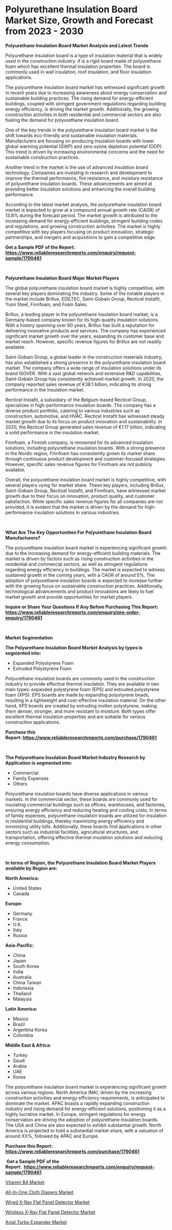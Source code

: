<p><h1>Polyurethane Insulation Board Market Size, Growth and Forecast from 2023 - 2030</h1></p><p><strong>Polyurethane Insulation Board Market Analysis and Latest Trends</strong></p>
<p><p>Polyurethane insulation board is a type of insulation material that is widely used in the construction industry. It is a rigid board made of polyurethane foam which has excellent thermal insulation properties. The board is commonly used in wall insulation, roof insulation, and floor insulation applications.</p><p>The polyurethane insulation board market has witnessed significant growth in recent years due to increasing awareness about energy conservation and sustainable building practices. The rising demand for energy-efficient buildings, coupled with stringent government regulations regarding building energy efficiency, is driving the market growth. Additionally, the growing construction activities in both residential and commercial sectors are also fueling the demand for polyurethane insulation board.</p><p>One of the key trends in the polyurethane insulation board market is the shift towards eco-friendly and sustainable insulation materials. Manufacturers are focusing on producing insulation boards with lower global warming potential (GWP) and zero ozone depletion potential (ODP). This trend is driven by increasing environmental concerns and the need for sustainable construction practices.</p><p>Another trend in the market is the use of advanced insulation board technology. Companies are investing in research and development to improve the thermal performance, fire resistance, and moisture resistance of polyurethane insulation boards. These advancements are aimed at providing better insulation solutions and enhancing the overall building performance.</p><p>According to the latest market analysis, the polyurethane insulation board market is expected to grow at a compound annual growth rate (CAGR) of 13.8% during the forecast period. The market growth is attributed to the increasing demand for energy-efficient buildings, stringent building codes and regulations, and growing construction activities. The market is highly competitive with key players focusing on product innovation, strategic partnerships, and mergers and acquisitions to gain a competitive edge.</p></p>
<p><strong>Get a Sample PDF of the Report:&nbsp; <a href="https://www.reliableresearchreports.com/enquiry/request-sample/1790461">https://www.reliableresearchreports.com/enquiry/request-sample/1790461</a></strong></p>
<p>&nbsp;</p>
<p><strong>Polyurethane Insulation Board Major Market Players</strong></p>
<p><p>The global polyurethane insulation board market is highly competitive, with several key players dominating the industry. Some of the notable players in the market include Brillux, EDILTEC, Saint-Gobain Group, Recticel Instafit, Yumi Steel, Finnfoam, and Foam Sales. </p><p>Brillux, a leading player in the polyurethane insulation board market, is a Germany-based company known for its high-quality insulation solutions. With a history spanning over 60 years, Brillux has built a reputation for delivering innovative products and services. The company has experienced significant market growth over the years, expanding its customer base and market reach. However, specific revenue figures for Brillux are not readily available.</p><p>Saint-Gobain Group, a global leader in the construction materials industry, has also established a strong presence in the polyurethane insulation board market. The company offers a wide range of insulation solutions under its brand ISOVER. With a vast global network and extensive R&D capabilities, Saint-Gobain Group has consistently achieved market growth. In 2020, the company reported sales revenue of €38.1 billion, indicating its strong performance in the insulation market.</p><p>Recticel Instafit, a subsidiary of the Belgium-based Recticel Group, specializes in high-performance insulation boards. The company has a diverse product portfolio, catering to various industries such as construction, automotive, and HVAC. Recticel Instafit has witnessed steady market growth due to its focus on product innovation and sustainability. In 2020, the Recticel Group generated sales revenue of €1.17 billion, indicating a solid performance in the insulation market.</p><p>Finnfoam, a Finnish company, is renowned for its advanced insulation solutions, including polyurethane insulation boards. With a strong presence in the Nordic region, Finnfoam has consistently grown its market share through continuous product development and customer-focused strategies. However, specific sales revenue figures for Finnfoam are not publicly available.</p><p>Overall, the polyurethane insulation board market is highly competitive, with several players vying for market share. These key players, including Brillux, Saint-Gobain Group, Recticel Instafit, and Finnfoam, have witnessed market growth due to their focus on innovation, product quality, and customer satisfaction. While specific sales revenue figures for all companies are not provided, it is evident that the market is driven by the demand for high-performance insulation solutions in various industries.</p></p>
<p>&nbsp;</p>
<p><strong>What Are The Key Opportunities For Polyurethane Insulation Board Manufacturers?</strong></p>
<p><p>The polyurethane insulation board market is experiencing significant growth due to the increasing demand for energy-efficient building materials. The market is driven by factors such as rising construction activities in the residential and commercial sectors, as well as stringent regulations regarding energy efficiency in buildings. The market is expected to witness sustained growth in the coming years, with a CAGR of around 5%. The adoption of polyurethane insulation boards is expected to increase further with the growing focus on sustainable construction practices. Additionally, technological advancements and product innovations are likely to fuel market growth and provide opportunities for market players.</p></p>
<p><strong>Inquire or Share Your Questions If Any Before Purchasing This Report: <a href="https://www.reliableresearchreports.com/enquiry/pre-order-enquiry/1790461">https://www.reliableresearchreports.com/enquiry/pre-order-enquiry/1790461</a></strong></p>
<p>&nbsp;</p>
<p><strong>Market Segmentation</strong></p>
<p><strong>The Polyurethane Insulation Board Market Analysis by types is segmented into:</strong></p>
<p><ul><li>Expanded Polystyrene Foam</li><li>Extruded Polystyrene Foam</li></ul></p>
<p><p>Polyurethane insulation boards are commonly used in the construction industry to provide effective thermal insulation. They are available in two main types: expanded polystyrene foam (EPS) and extruded polystyrene foam (XPS). EPS boards are made by expanding polystyrene beads, resulting in a lightweight and cost-effective insulation material. On the other hand, XPS boards are created by extruding molten polystyrene, making them denser, stronger, and more resistant to moisture. Both types offer excellent thermal insulation properties and are suitable for various construction applications.</p></p>
<p><strong>Purchase this Report:&nbsp;<a href="https://www.reliableresearchreports.com/purchase/1790461">https://www.reliableresearchreports.com/purchase/1790461</a></strong></p>
<p>&nbsp;</p>
<p><strong>The Polyurethane Insulation Board Market Industry Research by Application is segmented into:</strong></p>
<p><ul><li>Commercial</li><li>Family Expenses</li><li>Others</li></ul></p>
<p><p>Polyurethane insulation boards have diverse applications in various markets. In the commercial sector, these boards are commonly used for insulating commercial buildings such as offices, warehouses, and factories, ensuring energy efficiency and reducing heating and cooling costs. In terms of family expenses, polyurethane insulation boards are utilized for insulation in residential buildings, thereby maximizing energy efficiency and minimizing utility bills. Additionally, these boards find applications in other sectors such as industrial facilities, agricultural structures, and transportation, offering effective thermal insulation solutions and reducing energy consumption.</p></p>
<p>&nbsp;</p>
<p><strong>In terms of Region, the Polyurethane Insulation Board Market Players available by Region are:</strong></p>
<p>
    <p> <strong> North America: </strong>
        <ul>
            <li>United States</li>
            <li>Canada</li>
        </ul>
        </p> 
    <p> <strong> Europe: </strong>
        <ul>
            <li>Germany</li>
            <li>France</li>
            <li>U.K.</li>
            <li>Italy</li>
            <li>Russia</li>
        </ul>
        </p> 
    <p> <strong> Asia-Pacific: </strong>
        <ul>
            <li>China</li>
            <li>Japan</li>
            <li>South Korea</li>
            <li>India</li>
            <li>Australia</li>
            <li>China Taiwan</li>
            <li>Indonesia</li>
            <li>Thailand</li>
            <li>Malaysia</li>
        </ul>
        </p> 
    <p> <strong> Latin America: </strong>
        <ul>
            <li>Mexico</li>
            <li>Brazil</li>
            <li>Argentina Korea</li>
            <li>Colombia</li>
        </ul>
        </p> 
    <p> <strong> Middle East & Africa: </strong>
        <ul>
            <li>Turkey</li>
            <li>Saudi</li>
            <li>Arabia</li>
            <li>UAE</li>
            <li>Korea</li>
        </ul>
    </p>
    </p>
<p><p>The polyurethane insulation board market is experiencing significant growth across various regions. North America (NA), driven by the increasing construction activities and energy efficiency requirements, is anticipated to dominate the market. APAC boasts a rapidly expanding construction industry and rising demand for energy-efficient solutions, positioning it as a highly lucrative market. In Europe, stringent regulations for energy conservation are driving the adoption of polyurethane insulation boards. The USA and China are also expected to exhibit substantial growth. North America is projected to hold a substantial market share, with a valuation of around XX%, followed by APAC and Europe.</p></p>
<p><strong>Purchase this Report: <a href="https://www.reliableresearchreports.com/purchase/1790461">https://www.reliableresearchreports.com/purchase/1790461</a></strong></p>
<p>&nbsp;<strong>Get a Sample PDF of the Report:&nbsp;&nbsp;<a href="https://www.reliableresearchreports.com/enquiry/request-sample/1790461">https://www.reliableresearchreports.com/enquiry/request-sample/1790461</a></strong></p>
<p><strong></strong></p>
<p><p><a href="https://github.com/GroverBarry/Market-Research-Report-List-2/blob/main/vitamin-b4-market.md">Vitamin B4 Market</a></p><p><a href="https://medium.com/@othamcclure/all-in-one-cloth-diapers-nbsp-market-focuses-on-market-share-size-and-projected-forecast-till-2030-982aef401b57">All-In-One Cloth Diapers Market</a></p><p><a href="https://medium.com/@kelsitorphy644/wired-x-ray-flat-panel-detector-market-research-report-its-history-and-forecast-2023-to-2030-fff2f6a51ccf">Wired X-Ray Flat Panel Detector Market</a></p><p><a href="https://medium.com/@dougschmidt645/wireless-x-ray-flat-panel-detector-market-research-report-its-history-and-forecast-2023-to-2030-c0a420f6818e">Wireless X-Ray Flat Panel Detector Market</a></p><p><a href="https://medium.com/@briaabshire64/axial-turbo-expander-market-the-key-to-successful-business-strategy-forecast-till-2030-1b288e7b28a1">Axial Turbo Expander Market</a></p></p>